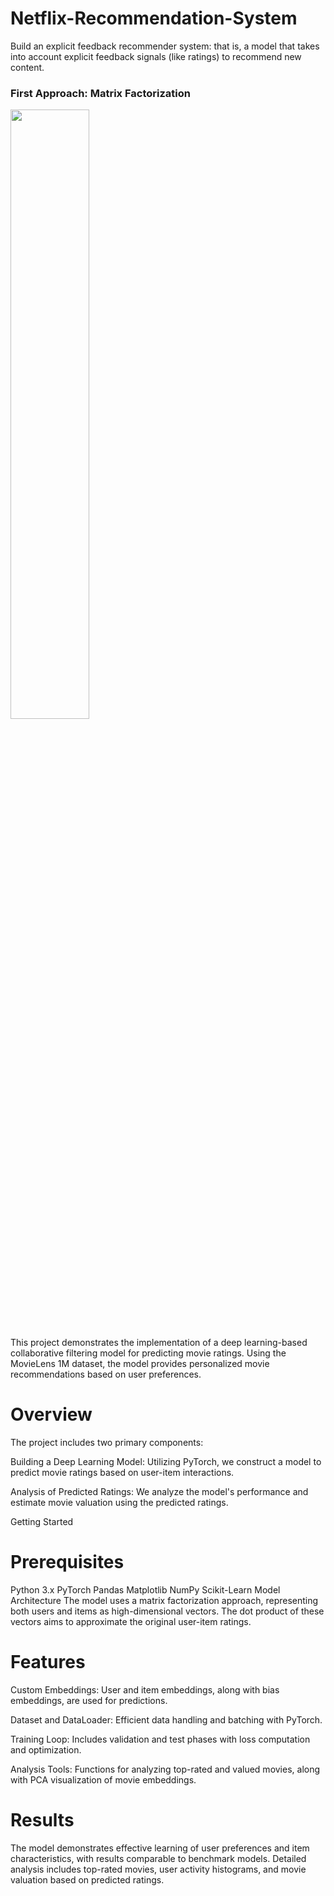 # Netflix-Recommendation-System

Build an explicit feedback recommender system: that is, a model that takes into account explicit feedback signals (like ratings) to recommend new content. 

### First Approach: Matrix Factorization

<img src='https://storage.googleapis.com/gweb-cloudblog-publish/images/f1-collab_filtering.max-900x900.png?raw=true' width=50% />

This project demonstrates the implementation of a deep learning-based collaborative filtering model for predicting movie ratings. Using the MovieLens 1M dataset, the model provides personalized movie recommendations based on user preferences.

# Overview
The project includes two primary components:

Building a Deep Learning Model: Utilizing PyTorch, we construct a model to predict movie ratings based on user-item interactions.

Analysis of Predicted Ratings: We analyze the model's performance and estimate movie valuation using the predicted ratings.

Getting Started
# Prerequisites
Python 3.x
PyTorch
Pandas
Matplotlib
NumPy
Scikit-Learn
Model Architecture
The model uses a matrix factorization approach, representing both users and items as high-dimensional vectors. The dot product of these vectors aims to approximate the original user-item ratings.

# Features
Custom Embeddings: User and item embeddings, along with bias embeddings, are used for predictions.

Dataset and DataLoader: Efficient data handling and batching with PyTorch.

Training Loop: Includes validation and test phases with loss computation and optimization.

Analysis Tools: Functions for analyzing top-rated and valued movies, along with PCA visualization of movie embeddings.

# Results
The model demonstrates effective learning of user preferences and item characteristics, with results comparable to benchmark models. Detailed analysis includes top-rated movies, user activity histograms, and movie valuation based on predicted ratings.
